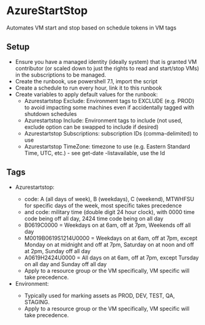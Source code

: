 # AzureStartStop
Automates VM start and stop based on schedule tokens in VM tags

## Setup
* Ensure you have a managed identity (ideally system) that is granted VM contributor (or scaled down to just the rights to read and start/stop VMs)
in the subscriptions to be managed.
* Create the runbook, use powershell 7.1, import the script
* Create a schedule to run every hour, link it to this runbook
* Create variables to apply default values for the runbook: 
  *  Azurestartstop Exclude: Environment tags to EXCLUDE (e.g. PROD) to avoid impacting some machines even if accidentally tagged with shutdown schedules
  *  Azurestartstop Include: Environment tags to include (not used, exclude option can be swapped to include if desired)
  *  Azurestartstop Subscriptions: subscription IDs (comma-delimited) to use
  *  Azurestartstop TimeZone: timezone to use (e.g. Eastern Standard Time, UTC, etc.) - see get-date -listavailable, use the Id

## Tags
* Azurestartstop: <DAY><STARTHOUR><STOPHOUR>
   * <DAY> code: A (all days of week), B (weekdays), C (weekend), MTWHFSU for specific days of the week, most specific takes precedence
   * <STARTHOUR> and <STOPHOUR> code: military time (double digit 24 hour clock), with 0000 time code being off all day, 2424 time code being on all day
   * B0619C0000 = Weekdays on at 6am, off at 7pm, Weekends off all day
   * M0019B0619S1214U0000 = Weekdays on at 6am, off at 7pm, except Monday on at midnight and off at 7pm, Saturday on at noon and off at 2pm, Sunday off all day
   * A0619H2424U0000 = All days on at 6am, off at 7pm, except Tursday on all day and Sunday off all day
   * Apply to a resource group or the VM specifically, VM specific will take precedence.
* Environment: <STRING>
   * Typically used for marking assets as PROD, DEV, TEST, QA, STAGING.
   * Apply to a resource group or the VM specifically, VM specific will take precedence.
